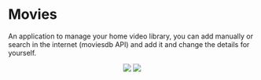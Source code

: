 # Movies
An application to manage your home video library, you can add manually or search in the internet (moviesdb API) and add it and change the details for yourself.  
<p align="center">
  <img max-width:50px src="http://up419.siz.co.il/up3/tq3ttoamky0z.jpg" style="max-width:50px">
  <img max-width:50px src="http://up419.siz.co.il/up2/nyzwmmkooiwj.jpg" style="max-width:50px">
</p>


